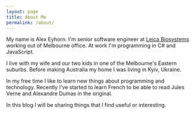 ```yaml
---
layout: page
title: About Me
permalink: /about/
---
```


My name is Alex Eyhorn. I'm senior software engineer at [Leica Biosystems](http://www.leicabiosystems.com/) working out of Melbourne office. At work I'm programming in C# and JavaScript.

I live with my wife and our two kids in one of the Melbourne's Eastern suburbs. Before making Australia my home I was living in Kyiv, Ukraine.

In my free time I like to learn new things about programming and technology.  Recently I've started to learn French to be able to read Jules Verne and Alexandre Dumas in the original.

In this blog I will be sharing things that I find useful or interesting.

